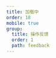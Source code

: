 ```yaml
---
title: 加载中
order: 18
mobile: true
group:
  title: 操作反馈
  order: 1
  path: feedback
---
```


<code src="../demo/Spin.jsx"></code>
<API src="../src/Spin.tsx"></API>
